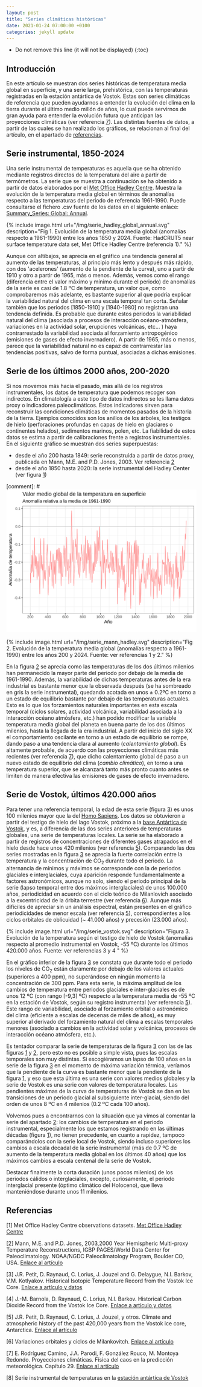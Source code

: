 ```yaml
---
layout: post
title: "Series climáticas históricas"
date: 2021-01-24 07:00:00 +0100
categories: jekyll update
---
```


* Do not remove this line (it will not be displayed)
{:toc}

## Introducción
En este artículo se muestran dos series históricas de temperatura media global en superficie, y una serie larga, prehistórica, con las temperaturas registradas en la estación antártica de Vostok. Estas son series climáticas de referencia que pueden ayudarnos a entender la evolución del clima en la tierra durante el último medio millón de años, lo cual puede servirnos de gran ayuda para entender la evolución futura que anticipan las proyecciones climáticas (ver referencia [7](#7)). Las distintas fuentes de datos, a partir de las cuales se han realizado los gráficos, se relacionan al final del artículo, en el apartado de [referencias](#referencias). 

<a id="temp_instru"></a>
## Serie instrumental, 1850-2024 
Una serie instrumental de temperaturas es aquella que se ha obtenido mediante registros directos de la temperatura del aire a partir de termómetros. La serie que se muestra a continuación se ha obtenido a partir de datos elaborados por el [Met Office Hadley Centre](https://www.metoffice.gov.uk/hadobs/hadcrut5/index.html). Muestra la evolución de la temperatura media global en términos de anomalías respecto a las temperaturas del periodo de referencia 1961-1990. Puede consultarse el fichero .csv fuente de los datos en el siguiente enlace: [Summary_Series: Global: Annual](https://www.metoffice.gov.uk/hadobs/hadcrut5/data/HadCRUT.5.0.2.0/download.html).

<a id="f1"></a>
{% include image.html url="/img/serie_hadley_global_annual.svg" description="Fig 1. Evolución de la temperatura media global (anomalías respecto a 1961-1990) entre los años 1850 y 2024. Fuente: HadCRUT5 near surface temperature data set, Met Office Hadley Centre (referencia 1)." %}

Aunque con altibajos, se aprecia en el gráfico una tendencia general al aumento de las temperaturas, al principio más lento y después más rápido, con dos 'acelerones' (aumento de la pendiente de la curva), uno a partir de 1910 y otro a partir de 1965, más o menos. Además, vemos como el rango (diferencia entre el valor máximo y mínimo durante el periodo) de anomalías de la serie es casi de 1.8 ºC de temperatura, un valor que, como comprobaremos más adelante, es bastante superior al que podría explicar la variabilidad natural del clima en una escala temporal tan corta. Señalar también que los periodos [1850-1910] y [1940-1980] no registran una tendencia definida. Es probable que durante estos periodos la variabilidad natural del clima (asociada a procesos de interacción océano-atmósfera,  variaciones en la actividad solar, erupciones volcánicas, etc... ) haya contrarrestado la variabilidad asociada al forzamiento antropogénico (emisiones de gases de efecto invernadero). A partir de 1965, más o menos, parece que la variabilidad natural no es capaz de contrarrestar las tendencias positivas, salvo de forma puntual, asociadas a dichas emisiones.

<a id="temp_milenio"></a>
## Serie de los últimos 2000 años, 200-2020
Si nos movemos más hacia el pasado, más allá de los registros instrumentales, los datos de temperatura que podemos recoger son indirectos. En climatología a este tipo de datos indirectos se les llama datos proxy o indicadores paleoclimáticos. Estos indicadores sirven para reconstruir las condiciones climáticas de momentos pasados de la historia de la tierra. Ejemplos conocidos son los anillos de los árboles, los testigos de hielo (perforaciones profundas en capas de hielo en glaciares o continentes helados), sedimentos marinos, polen, etc. La fiabilidad de estos datos se estima a partir de calibraciones frente a registros instrumentales. En el siguiente gráfico se muestran dos series superpuestas: 
- desde el año 200 hasta 1849: serie reconstruida a partir de datos proxy, publicada en Mann, M.E. and P.D. Jones, 2003. Ver referencia [2](#2)
- desde el año 1850 hasta 2020: la serie instrumental del Hadley Center (ver figura [1](#f1))
 
[comment]: # ![](/img/serie_mann.svg)

<a id="f2"></a>
{% include image.html url="/img/serie_mann_hadley.svg" description="Fig 2. Evolución de la temperatura media global (anomalías respecto a 1961-1990) entre los años 200 y 2024. Fuente: ver referencias 1 y 2." %}

En la figura [2](#f2) se aprecia como las temperaturas de los dos últimos milenios han permanecido la mayor parte del periodo por debajo de la media de 1961-1990. Además, la variabilidad de dichas temperaturas antes de la era industrial es bastante menor que la observada después (se ha sombreado en gris la serie instrumental), quedando acotada en unos ± 0.2ºC en torno a un estado de equilibrio bastante por debajo de las temperaturas actuales. Esto es lo que los forzamientos naturales importantes en esta escala temporal (ciclos solares, actividad volcánica, variabilidad asociada a la interacción océano atmósfera, etc.) han podido modificar la variable temperatura media global del planeta en buena parte de los dos últimos milenios, hasta la llegada de la era industrial. A partir del inicio del siglo XX el comportamiento oscilante en torno a un estado de equilibrio se rompe, dando paso a una tendencia clara al aumento (*calentamiento global*). Es altamente probable, de acuerdo con las proyecciones climáticas más recientes (ver referencia [7](#7)), que dicho calentamiento global dé paso a un nuevo estado de equilibrio del clima (*cambio climático*), en torno a una temperatura superior, que se alcanzará tanto más pronto cuanto antes se limiten de manera efectiva las emisiones de gases de efecto invernadero.   

## Serie de Vostok, últimos 420.000 años

Para tener una referencia temporal, la edad de esta serie (figura [3](#f3)) es unos 100 milenios mayor que la del [Homo Sapiens](https://es.wikipedia.org/wiki/Homo_sapiens). Los datos se obtuvieron a partir del testigo de hielo del lago Vostok, próximo a la [base Antártica de Vostok](https://es.wikipedia.org/wiki/Base_Vostok), y es, a diferencia de las dos series anteriores de temperaturas globales, una serie de temperaturas locales. La serie se ha elaborado a partir de registros de concentraciones de diferentes gases atrapados en el hielo desde hace unos 420 milenios (ver referencia [5](#5)). Comparando las dos series mostradas en la figura [3](#f3) se aprecia la fuerte correlación entre la temperatura y la concentración de CO<sub>2</sub> durante todo el periodo. La alternancia de mínimos y máximos se corresponde con la de periodos glaciales e interglaciales,  cuya aparición responde fundamentalmente a factores astronómicos, aunque no solo, siendo el periodo principal de la serie (lapso temporal entre dos máximos interglaciales) de unos 100.000 años, periodicidad en acuerdo con el ciclo teórico de Milanlovich asociado a la excentricidad de la órbita terrestre (ver referencia [6](#6)). Aunque más difíciles de apreciar sin un análisis espectral, están presentes en el gráfico periodicidades de menor escala (ver referencia [5](#5)), correspondientes a los ciclos orbitales de oblicuidad (~ 41.000 años) y precesión (23.000 años).

<a id="f3"></a>
{% include image.html url="/img/serie_vostok.svg" description="Figura 3. Evolución de la temperatura según el testigo de hielo de Vostok (anomalías respecto al promedio instrumental en Vostok, -55 ºC) durante los últimos 420.000 años. Fuente: ver referencias 3 y 4 " %}

En el gráfico inferior de la figura [3](#f3) se constata que durante todo el periodo los niveles de CO<sub>2</sub> están claramente por debajo de los valores actuales (superiores a 400 ppm), no superándose en ningún momento la concentración de 300 ppm. Para esta serie, la máxima amplitud de los cambios de temperatura entre periodos glaciales e inter-glaciales es de unos 12 ºC (con rango  [-9,3] ºC) respecto a la temperatura media de -55 ºC en la estación de Vostok, según su registro instrumental (ver referencia [5](#5)). Este rango de variabilidad, asociado al forzamiento orbital o astronómico del clima (eficiente a escalas de decenas de miles de años), es muy superior al derivado del forzamiento natural del clima a escalas temporales menores (asociado a cambios en la actividad solar y volcánica, procesos de interacción océano atmósfera, etc.).  

Es tentador comparar la serie de temperaturas de la figura [3](#f3) con las de las figuras [1](#f1) y [2](#f2), pero esto no es posible a simple vista, pues las escalas temporales son muy distintas.  Si escogiéramos un lapso de 100 años en la serie de la figura [3](#f3) en el momento de máxima variación térmica, veríamos que la pendiente de la curva es bastante menor que la pendiente de la figura [1](#f1), y eso que esta última es una serie con valores medios globales y la serie de Vostok es una serie con valores de temperatura locales.  Las pendientes máximas de la curva de temperaturas de Vostok se dan en las transiciones de un periodo glacial al subsiguiente inter-glacial, siendo del orden de unos 8 ºC en 4 milenios (0.2 ºC cada 100 años).

Volvemos pues a encontrarnos con la situación que ya vimos al comentar la serie del apartado [2](#temp_milenio): los cambios de temperatura en el periodo instrumental, especialmente los que estamos registrando en las últimas décadas (figura [1](#f1)), no tienen precedente, en cuanto a rapidez, tampoco comparándolos con la serie local de Vostok, siendo incluso superiores los cambios a escala decadal de la serie instrumental (más de 0.7 ºC de aumento de la temperatura media global en los últimos 40 años) que los máximos cambios a escala centenal de la serie de Vostok. 

Destacar finalmente la corta duración (unos pocos milenios) de los periodos cálidos o interglaciales, excepto, curiosamente, el periodo interglacial  presente (óptimo climático del Holoceno), que lleva manteniéndose durante unos 11 milenios.

<a id="referencias"></a>
## Referencias

<a id="1"></a>
[1] Met Office Hadley Centre observations datasets. [Met Office Hadley Centre](https://www.metoffice.gov.uk/hadobs/hadcrut5/index.html)

<a id="2"></a>
[2] Mann, M.E. and P.D. Jones, 2003,2000 Year Hemispheric Multi-proxy Temperature Reconstructions, IGBP PAGES/World Data Center for Paleoclimatology. NOAA/NGDC Paleoclimatology Program, Boulder CO, USA.
[Enlace al artículo](http://stephenschneider.stanford.edu/Publications/PDF_Papers/Mann_Jones1.pdf)

<a id="3"></a>
[3] J.R. Petit, D. Raynaud, C. Lorius, J. Jouzel and G. Delaygue, N.I. Barkov, V.M. Kotlyakov. Historical Isotopic Temperature Record from the Vostok Ice Core.
[Enlace a artículo y datos](https://cdiac.ess-dive.lbl.gov/trends/temp/vostok/jouz_tem.htm)

<a id="4"></a>
[4] J.-M. Barnola, D. Raynaud, C. Lorius, N.I. Barkov. Historical Carbon Dioxide Record from the Vostok Ice Core.
[Enlace a artículo y datos](https://cdiac.ess-dive.lbl.gov/trends/co2/vostok.html)

<a id="5"></a>
[5] J.R. Petit, D. Raynaud, C. Lorius, J. Jouzel, y otros. Climate and atmospheric history of the past 420,000 years from the Vostok ice core, Antarctica. [Enlace al artículo](http://2018.icrps.org/wp-content/uploads/sites/4/2018/06/Article-3-Climate-and-atmospheric-history-of-the-past-4202c000-years-from-the-Vostok-ice-core2c-Antarctica-1.pdf)

<a id="6"></a>
[6] Variaciones orbitales y ciclos de Milankovitch.
[Enlace al artículo](https://es.wikipedia.org/wiki/Variaciones_orbitales)

<a id="7"></a>
[7] E. Rodríguez Camino, J.A. Parodi, F. González Rouco, M. Montoya Redondo. Proyecciones climáticas. Física del caos en la predicción meteorológica. Capítulo 29. [Enlace al artículo](http://www.aemet.es/documentos/es/conocermas/recursos_en_linea/publicaciones_y_estudios/publicaciones/Fisica_del_caos_en_la_predicc_meteo/29_Proyecciones_climaticas.pdf)

<a id="8"></a>
[8] Serie instrumental de temperaturas en la  [estación antártica de Vostok](http://www.nerc-bas.ac.uk/icd/gjma/vostok.temps.html)
